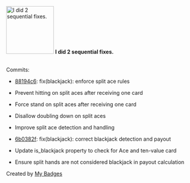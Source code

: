 <img src="https://my-badges.github.io/my-badges/fix-2.png" alt="I did 2 sequential fixes." title="I did 2 sequential fixes." width="128">
<strong>I did 2 sequential fixes.</strong>
<br><br>

Commits:

- <a href="https://github.com/mmichie/cardsharp/commit/88194c60da7781472bb4df12d956d7c74a586b8c">88194c6</a>: fix(blackjack): enforce split ace rules

- Prevent hitting on split aces after receiving one card
- Force stand on split aces after receiving one card
- Disallow doubling down on split aces
- Improve split ace detection and handling
- <a href="https://github.com/mmichie/cardsharp/commit/6b0382fb785c16cb3b0a3f1fd1c6d05bb52d274f">6b0382f</a>: fix(blackjack): correct blackjack detection and payout

- Update is_blackjack property to check for Ace and ten-value card
- Ensure split hands are not considered blackjack in payout calculation


Created by <a href="https://github.com/my-badges/my-badges">My Badges</a>